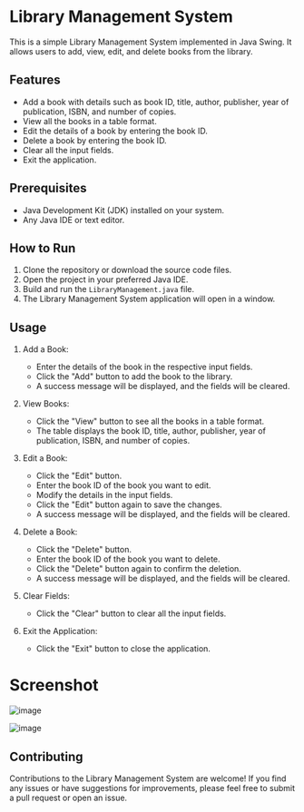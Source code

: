 # Library Management System

This is a simple Library Management System implemented in Java Swing. It allows users to add, view, edit, and delete books from the library.

## Features

- Add a book with details such as book ID, title, author, publisher, year of publication, ISBN, and number of copies.
- View all the books in a table format.
- Edit the details of a book by entering the book ID.
- Delete a book by entering the book ID.
- Clear all the input fields.
- Exit the application.

## Prerequisites

- Java Development Kit (JDK) installed on your system.
- Any Java IDE or text editor.

## How to Run

1. Clone the repository or download the source code files.
2. Open the project in your preferred Java IDE.
3. Build and run the `LibraryManagement.java` file.
4. The Library Management System application will open in a window.

## Usage

1. Add a Book:
   - Enter the details of the book in the respective input fields.
   - Click the "Add" button to add the book to the library.
   - A success message will be displayed, and the fields will be cleared.

2. View Books:
   - Click the "View" button to see all the books in a table format.
   - The table displays the book ID, title, author, publisher, year of publication, ISBN, and number of copies.

3. Edit a Book:
   - Click the "Edit" button.
   - Enter the book ID of the book you want to edit.
   - Modify the details in the input fields.
   - Click the "Edit" button again to save the changes.
   - A success message will be displayed, and the fields will be cleared.

4. Delete a Book:
   - Click the "Delete" button.
   - Enter the book ID of the book you want to delete.
   - Click the "Delete" button again to confirm the deletion.
   - A success message will be displayed, and the fields will be cleared.

5. Clear Fields:
   - Click the "Clear" button to clear all the input fields.

6. Exit the Application:
   - Click the "Exit" button to close the application.

# Screenshot

![image](https://github.com/Siddhipatade/Library-Management-System/assets/91780318/5ff6004d-56ac-4d89-83e8-413bb0ee74bb)

![image](https://github.com/Siddhipatade/Library-Management-System/assets/91780318/bcfd8e89-3b3f-4fb2-ada1-bfc4df5f1fb1)

## Contributing

Contributions to the Library Management System are welcome! If you find any issues or have suggestions for improvements, please feel free to submit a pull request or open an issue.

